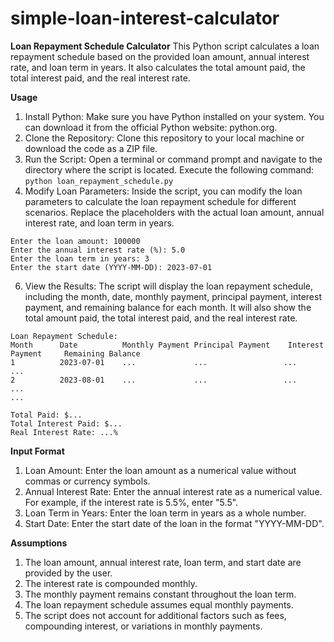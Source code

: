 # simple-loan-interest-calculator
**Loan Repayment Schedule Calculator**
This Python script calculates a loan repayment schedule based on the provided loan amount, annual interest rate, and loan term in years. It also calculates the total amount paid, the total interest paid, and the real interest rate.

**Usage**
1. Install Python: Make sure you have Python installed on your system. You can download it from the official Python website: python.org.
2. Clone the Repository: Clone this repository to your local machine or download the code as a ZIP file.
3. Run the Script: Open a terminal or command prompt and navigate to the directory where the script is located. Execute the following command:
```python loan_repayment_schedule.py```
4. Modify Loan Parameters: Inside the script, you can modify the loan parameters to calculate the loan repayment schedule for different scenarios. Replace the placeholders with the actual loan amount, annual interest rate, and loan term in years.
   
```
Enter the loan amount: 100000
Enter the annual interest rate (%): 5.0
Enter the loan term in years: 3
Enter the start date (YYYY-MM-DD): 2023-07-01
```

6. View the Results: The script will display the loan repayment schedule, including the month, date, monthly payment, principal payment, interest payment, and remaining balance for each month. It will also show the total amount paid, the total interest paid, and the real interest rate.
   
```
Loan Repayment Schedule:
Month      Date          Monthly Payment Principal Payment    Interest Payment     Remaining Balance   
1          2023-07-01    ...             ...                 ...                  ...
2          2023-08-01    ...             ...                 ...                  ...
...

Total Paid: $...
Total Interest Paid: $...
Real Interest Rate: ...%
 ```
**Input Format**
1. Loan Amount: Enter the loan amount as a numerical value without commas or currency symbols.
2. Annual Interest Rate: Enter the annual interest rate as a numerical value. For example, if the interest rate is 5.5%, enter "5.5".
3. Loan Term in Years: Enter the loan term in years as a whole number.
4. Start Date: Enter the start date of the loan in the format "YYYY-MM-DD".

**Assumptions**
1. The loan amount, annual interest rate, loan term, and start date are provided by the user.
2. The interest rate is compounded monthly.
3. The monthly payment remains constant throughout the loan term.
4. The loan repayment schedule assumes equal monthly payments.
5. The script does not account for additional factors such as fees, compounding interest, or variations in monthly payments.
